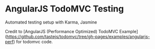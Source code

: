 # AngularJS TodoMVC Testing

Automated testing setup with Karma, Jasmine

Credit to [AngularJS (Performance Optimized) TodoMVC Example] (https://github.com/tastejs/todomvc/tree/gh-pages/examples/angularjs-perf) for todomvc code.